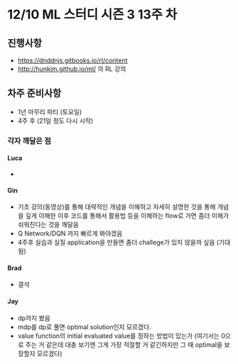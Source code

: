 # 12/10 ML 스터디 시즌 3 13주 차

## 진행사항
* https://dnddnjs.gitbooks.io/rl/content
* http://hunkim.github.io/ml/ 의 RL 강의

## 차주 준비사항
* 1년 마무리 파티 (토요일)
* 4주 후 (21일 정도 다시 시작)

### 각자 깨달은 점

#### Luca
*

#### Gin
* 기초 강의(동영상)를 통해 대략적인 개념을 이해하고 자세히 설명한 것을 통해 개념을 깊게 이해한 이후 코드를 통해서 활용법 등을 이해하는 flow로 가면 좀더 이해가 쉬워진다는 것을 깨달음
* Q Network/DQN 까지 빠르게 봐야겠음
* 4주후 실습과 실질 application을 만들면 좀더 challege가 있지 않을까 싶음 (기대됨)

#### Brad
* 결석

#### Jay
* dp까지 봤음
* mdp를 dp로 풀면 optimal solution인지 모르겠다.
* value function의 initial evaluated value를 정하는 방법이 있는가 (여기서는 0으로 주는 거 같은데 대충 보기엔 그게 가장 적절할 거 같긴하지만 그 때 optimal을 보장할지 모르겠다)
